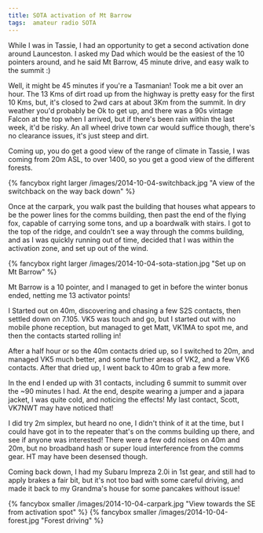 ```yaml
---
title: SOTA activation of Mt Barrow
tags:  amateur radio SOTA
---
```


While I was in Tassie,  I had an opportunity to get a second activation done around Launceston. I asked my Dad which would be the easiest of the 10 pointers around, and he said Mt Barrow, 45 minute drive, and easy walk to the summit :)

Well, it might be 45 minutes if you're a Tasmanian!  Took me a bit over an hour.  The 13 Kms of dirt road up from the highway is pretty easy for the first 10 Kms, but, it's closed to 2wd cars at about 3Km from the summit.  In dry weather you'd probably be Ok to get up, and there was a 90s vintage Falcon at the top when I arrived, but if there's been rain within the last week, it'd be risky.  An all wheel drive town car would suffice though, there's no clearance issues, it's just steep and dirt.

Coming up, you do get a good view of the range of climate in Tassie, I was coming from 20m ASL, to over 1400, so you get a good view of the different forests.

{% fancybox right larger /images/2014-10-04-switchback.jpg "A view of the switchback on the way back down" %}

Once at the carpark, you walk past the building that houses what appears to be the power lines for the comms building, then past the end of the flying fox, capable of carrying some tons, and up a boardwalk with stairs.  I got to the top of the ridge, and couldn't see a way through the comms building, and as I was quickly running out of time, decided that I was within the activation zone, and set up out of the wind.

{% fancybox right larger /images/2014-10-04-sota-station.jpg "Set up on Mt Barrow" %}

Mt Barrow is a 10 pointer, and I managed to get in before the winter bonus ended, netting me 13 activator points!

I Started out on 40m, discovering and chasing a few S2S contacts, then settled down on 7.105. VK5 was touch and go, but  I started out with no mobile phone reception, but managed to get Matt, VK1MA to spot me, and then the contacts started rolling in!

After a half hour or so the 40m contacts dried up, so I switched to 20m, and managed VK5 much better, and some further areas of VK2, and a few VK6 contacts. After that dried up, I went back to 40m to grab a few more.

In the end I ended up with 31 contacts, including 6 summit to summit over the ~90 minutes I had. At the end, despite wearing a jumper and a japara jacket, I was quite cold, and noticing the effects! My last contact, Scott, VK7NWT may have noticed that!

I did try 2m simplex, but heard no one, I didn't think of it at the time, but I could have got in to the repeater that's on the comms building up there, and see if anyone was interested!  There were a few odd noises on 40m and 20m, but no broadband hash or super loud interference from the comms gear. HT may have been desensed though.

Coming back down, I had my Subaru Impreza 2.0i in 1st gear, and still had to apply brakes a fair bit, but it's not too bad with some careful driving, and made it back to my Grandma's house for some pancakes without issue!

{% fancybox smaller /images/2014-10-04-carpark.jpg "View towards the SE from activation spot" %}
{% fancybox smaller /images/2014-10-04-forest.jpg "Forest driving" %}
